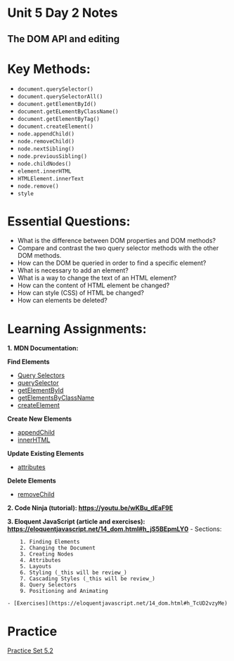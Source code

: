 # Unit 5 Day 2 Notes
## The DOM API and editing

# Key Methods:
- `document.querySelector()`
- `document.querySelectorAll()`
- `document.getElementById()`
- `document.getELementByClassName()`
- `document.getElementByTag()`
- `document.createElement()`
- `node.appendChild()`
- `node.removeChild()`
- `node.nextSibling()`
- `node.previousSibling()`
- `node.childNodes()`
- `element.innerHTML`
- `HTMLElement.innerText`
- `node.remove()`
- `style`

# Essential Questions:
* What is the difference between DOM properties and DOM methods?
* Compare and contrast the two query selector methods with the other DOM methods.
* How can the DOM be queried in order to find a specific element?
* What is necessary to add an element?
* What is a way to change the text of an HTML element?
* How can the content of HTML element be changed?
* How can style (CSS) of HTML be changed?
* How can elements be deleted?

# Learning Assignments:
**1.** **MDN Documentation:**

  **Find Elements**
  - [Query Selectors](https://developer.mozilla.org/en-US/docs/Web/API/Document_object_model/Locating_DOM_elements_using_selectors)
  - [querySelector](https://developer.mozilla.org/en-US/docs/Web/API/Document/querySelector)
  - [getElementById](https://developer.mozilla.org/en-US/docs/Web/API/Document/getElementById)
  - [getElementsByClassName](https://developer.mozilla.org/en-US/docs/Web/API/Document/getElementsByClassName)
  - [createElement](https://developer.mozilla.org/en-US/docs/Web/API/Document/createElement)

  **Create New Elements**
  - [appendChild](https://developer.mozilla.org/en-US/docs/Web/API/ParentNode/append)
  - [innerHTML](https://developer.mozilla.org/en-US/docs/Web/API/Element/innerHTML)

  **Update Existing Elements**
  - [attributes](https://developer.mozilla.org/en-US/docs/Web/API/Element/attributes)

  **Delete Elements**
  - [removeChild](https://developer.mozilla.org/en-US/docs/Web/API/Node/removeChild)
  
  
**2. Code Ninja (tutorial): https://youtu.be/wKBu_dEaF9E**

**3. Eloquent JavaScript (article and exercises): https://eloquentjavascript.net/14_dom.html#h_jS5BEpmLY0**
    - Sections:
    
        1. Finding Elements
        2. Changing the Document
        3. Creating Nodes
        4. Attributes
        5. Layouts
        6. Styling (_this will be review_)
        7. Cascading Styles (_this will be review_)
        8. Query Selectors
        9. Positioning and Animating
        
    - [Exercises](https://eloquentjavascript.net/14_dom.html#h_TcUD2vzyMe)

# Practice
[Practice Set 5.2](https://github.com/The-Marcy-Lab-School/se-unit-5/tree/master/lesson-1-dom-api/practice)
